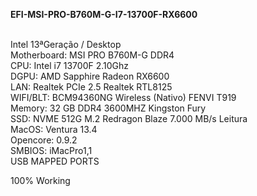<p><strong>EFI-MSI-PRO-B760M-G-I7-13700F-RX6600</strong></p>
<p><br />Intel 13&ordf;Gera&ccedil;&atilde;o / Desktop<br />Motherboard: MSI PRO B760M-G DDR4<br />CPU: Intel i7 13700F 2.10Ghz<br />DGPU: AMD Sapphire Radeon RX6600<br />LAN: Realtek PCIe 2.5 Realtek RTL8125<br />WIFI/BLT: BCM94360NG Wireless (Nativo) FENVI T919<br />Memory: 32 GB DDR4 3600MHZ Kingston Fury<br />SSD: NVME 512G M.2 Redragon Blaze 7.000 MB/s Leitura<br />MacOS: Ventura 13.4<br />Opencore: 0.9.2<br />SMBIOS: iMacPro1,1<br />USB MAPPED PORTS</p>
<p>100% Working</p>
